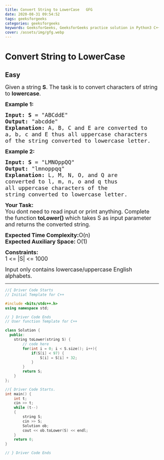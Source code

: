 ```yaml
---
title: Convert String to LowerCase   GFG
date: 2020-08-31 09:54:52
tags: geeksforgeeks
categories: geeksforgeeks
keywords: GeeksforGeeks, GeeksforGeeks practice solution in Python3 C++ Java, Convert String to LowerCase - GFG solution
cover: /assets/img/gfg.webp
---
```



# Convert String to LowerCase
## Easy
<div class="problems_problem_content__Xm_eO"><p><span style="font-size:18px">Given a string <strong>S</strong>. The task is to convert characters of string to <strong>lowercase</strong>.</span></p>

<p><span style="font-size:18px"><strong>Example 1:</strong></span></p>

<pre><span style="font-size:18px"><strong>Input: S</strong> = "ABCddE</span><span style="font-size:18px">"
<strong>Output:</strong> "abcdde</span><span style="font-size:18px">"
<strong>Explanation: </strong>A, B, C and E are converted to</span>
<span style="font-size:18px">a, b, c and E thus&nbsp;all uppercase characters 
of the string converted to lowercase letter.</span></pre>

<p><span style="font-size:18px"><strong>Example 2:</strong></span></p>

<pre><span style="font-size:18px"><strong>Input: S</strong> = "LMNOppQQ</span><span style="font-size:18px">"
<strong>Output:</strong> "lmnoppqq</span><span style="font-size:18px">"
<strong>Explanation: </strong>L, M, N, O, and Q are 
converted to l, m, n, o and q thus&nbsp;
all uppercase characters of the 
string converted to lowercase letter.</span></pre>

<p><span style="font-size:18px"><strong>Your Task: &nbsp;</strong><br>
You dont need to read input or print anything. Complete the function <strong>toLower()&nbsp;</strong>which takes S&nbsp;as input parameter and returns the converted string.</span></p>

<p><span style="font-size:18px"><strong>Expected Time Complexity:</strong>O(n)<br>
<strong>Expected Auxiliary Space:&nbsp;</strong>O(1)&nbsp;</span></p>

<p><span style="font-size:18px"><strong>Constraints:</strong><br>
1 &lt;= |S|&nbsp;&lt;= 1000</span></p>

<p><span style="font-size:18px">Input only contains lowercase/uppercase English alphabets.</span></p>
</div>

---




```cpp
//{ Driver Code Starts
// Initial Template for C++

#include <bits/stdc++.h>
using namespace std;

// } Driver Code Ends
// User function Template for C++

class Solution {
  public:
    string toLower(string S) {
        // code here
        for(int i = 0; i < S.size(); i++){
            if(S[i] < 97) {
                S[i] = S[i] + 32;
            }
        }
        return S;
    }
};

//{ Driver Code Starts.
int main() {
    int t;
    cin >> t;
    while (t--) 
    {
        string S;
        cin >> S;
        Solution ob;
        cout << ob.toLower(S) << endl;
    }
    return 0;
}

// } Driver Code Ends
```
